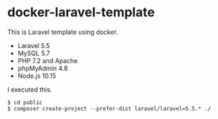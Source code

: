 # docker-laravel-template

This is Laravel template using docker.

- Laravel 5.5
- MySQL 5.7
- PHP 7.2 and Apache
- phpMyAdmin 4.8
- Node.js 10.15

I executed this.
```
$ cd public
$ composer create-project --prefer-dist laravel/laravel=5.5.* ./
```
